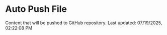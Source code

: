 # Auto Push File

Content that will be pushed to GitHub repository.
Last updated: 07/19/2025, 02:22:08 PM